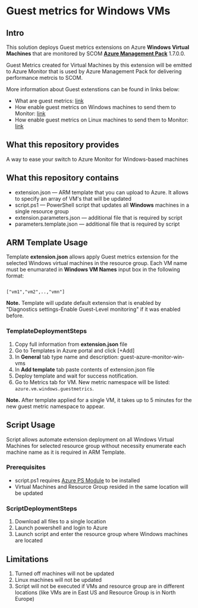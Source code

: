 # Guest metrics for Windows VMs 

## Intro
This solution deploys Guest metrics extensions on Azure **Windows Virtual Machines** that are monitored by SCOM [**Azure Management Pack**](https://www.microsoft.com/en-us/download/details.aspx?id=50013) 1.7.0.0.

Guest Metrics created for Virtual Machines by this extension will be emitted to Azure Monitor that is used by Azure Management Pack for delivering performance metrcis to SCOM. 

More information about Guest extenstions can be found in links below:
  + What are guest metrics: [link](https://docs.microsoft.com/en-us/azure/cost-management/azure-vm-extended-metrics)
  + How enable guest metrics on Windows machines to send them to Monitor: [link](https://docs.microsoft.com/en-us/azure/azure-monitor/platform/collect-custom-metrics-guestos-resource-manager-vm)
  + How enable guest metrics on Linux machines to send them to Monitor: [link](https://docs.microsoft.com/en-us/azure/azure-monitor/platform/collect-custom-metrics-linux-telegraf)
 
## What this repository provides
A way to ease your switch to Azure Monitor for Windows-based machines

## What this repository contains
+ extension.json — ARM template that you can upload to Azure. It allows to specify an array of VM's that will be updated
+ script.ps1 — PowerShell script that updates all **Windows** machines in a single resource group
+ extension.parameters.json — additional file that is required by script
+ parameters.template.json — additional file that is required by script

## ARM Template Usage
Template **extension.json** allows apply Guest metrics extension for the selected Windows virtual machines in the resource group. 
Each VM name must be enumarated in **Windows VM Names** input box in the following format: 

                                                     ["vm1","vm2",..,"vmn"]

**Note.** Template will update default extension that is enabled by "Diagnostics settings-Enable Guest-Level monitoring" if it was enabled before.

### TemplateDeploymentSteps
1. Copy full information from **extension.json** file
2. Go to Templates in Azure portal and click [+Add]
3. In **General** tab type name and description: guest-azure-monitor-win-vms
4. In **Add template** tab paste contents of extension.json file
5. Deploy template and wait for success notification. 
6. Go to Metrics tab for VM. New metric namespace  will be listed: `azure.vm.windows.guestmetrics`. 

**Note.** After template applied for a single VM, it takes up to 5 minutes for the new guest metric namespace to appear. 

## Script Usage
Script allows automate extension deployment on all Windows Virtual Machines for selected resource group without necessity enumerate each machine name as it is required in ARM Template. 
### Prerequisites 
+ script.ps1 requires [Azure PS Module](https://docs.microsoft.com/en-us/powershell/azure/install-az-ps?view=azps-1.4.0) to be installed
+ Virtual Machines and Resource Group resided in the same location will be updated 

### ScriptDeploymentSteps
  1. Download all files to a single location
  2. Launch powershell and login to Azure
  3. Launch script and enter the resource group where Windows machines are located


## Limitations
  1. Turned off machines will not be updated
  2. Linux machines will not be updated
  3. Script will not be executed if VMs and resource group are in different locations (like VMs are in East US and Resource Group is in North Europe) 

